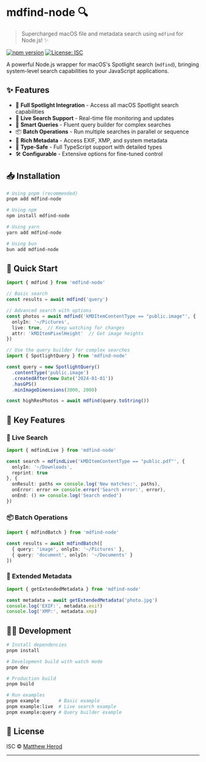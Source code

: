 # mdfind-node 🔍

> Supercharged macOS file and metadata search using `mdfind` for Node.js! ✨

[![npm version](https://badge.fury.io/js/mdfind-node.svg)](https://www.npmjs.com/package/mdfind-node)
[![License: ISC](https://img.shields.io/badge/License-ISC-blue.svg)](https://opensource.org/licenses/ISC)

A powerful Node.js wrapper for macOS's Spotlight search (`mdfind`), bringing system-level search capabilities to your JavaScript applications.

## ✨ Features

- 🚀 **Full Spotlight Integration** - Access all macOS Spotlight search capabilities
- 🔄 **Live Search Support** - Real-time file monitoring and updates
- 🎯 **Smart Queries** - Fluent query builder for complex searches
- 📦 **Batch Operations** - Run multiple searches in parallel or sequence
- 📝 **Rich Metadata** - Access EXIF, XMP, and system metadata
- 💪 **Type-Safe** - Full TypeScript support with detailed types
- 🛠️ **Configurable** - Extensive options for fine-tuned control

## 📥 Installation

```bash
# Using pnpm (recommended)
pnpm add mdfind-node

# Using npm
npm install mdfind-node

# Using yarn
yarn add mdfind-node

# Using bun
bun add mdfind-node
```

## 🚀 Quick Start

```typescript
import { mdfind } from 'mdfind-node'

// Basic search
const results = await mdfind('query')

// Advanced search with options
const photos = await mdfind('kMDItemContentType == "public.image"', {
  onlyIn: '~/Pictures',
  live: true,  // Keep watching for changes
  attr: 'kMDItemPixelHeight'  // Get image heights
})

// Use the query builder for complex searches
import { SpotlightQuery } from 'mdfind-node'

const query = new SpotlightQuery()
  .contentType('public.image')
  .createdAfter(new Date('2024-01-01'))
  .hasGPS()
  .minImageDimensions(3000, 2000)

const highResPhotos = await mdfind(query.toString())
```

## 🎯 Key Features

### 🔄 Live Search

```typescript
import { mdfindLive } from 'mdfind-node'

const search = mdfindLive('kMDItemContentType == "public.pdf"', {
  onlyIn: '~/Downloads',
  reprint: true
}, {
  onResult: paths => console.log('New matches:', paths),
  onError: error => console.error('Search error:', error),
  onEnd: () => console.log('Search ended')
})
```

### 📦 Batch Operations

```typescript
import { mdfindBatch } from 'mdfind-node'

const results = await mdfindBatch([
  { query: 'image', onlyIn: '~/Pictures' },
  { query: 'document', onlyIn: '~/Documents' }
])
```

### 📝 Extended Metadata

```typescript
import { getExtendedMetadata } from 'mdfind-node'

const metadata = await getExtendedMetadata('photo.jpg')
console.log('EXIF:', metadata.exif)
console.log('XMP:', metadata.xmp)
```

## 👩‍💻 Development

```bash
# Install dependencies
pnpm install

# Development build with watch mode
pnpm dev

# Production build
pnpm build

# Run examples
pnpm example       # Basic example
pnpm example:live  # Live search example
pnpm example:query # Query builder example
```

## 📄 License

ISC © [Matthew Herod](https://github.com/mherod)

---